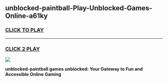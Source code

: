 
## unblocked-paintball-Play-Unblocked-Games-Online-a61ky
<h3>
<a href="https://premium76.site?title=unblocked-paintball&ref=25A">CLICK TO PLAY</a></h3>
<hr>

<h3>
<a href="https://premium76.site?title=unblocked-paintball&ref=25A">CLICK 2 PLAY</a>
  
</h3>

<a href="https://premium76.site?title=unblocked-paintball&ref=25A"><img src="https://clearcache.store/games.png"></a>


**unblocked-paintball games unblocked: Your Gateway to Fun and Accessible Online Gaming**
